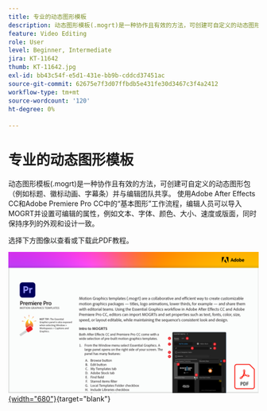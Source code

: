 ```yaml
---
title: 专业的动态图形模板
description: 动态图形模板(.mogrt)是一种协作且有效的方法，可创建可自定义的动态图形包（标题、徽标动画、字幕条，并与编辑团队共享）
feature: Video Editing
role: User
level: Beginner, Intermediate
jira: KT-11642
thumb: KT-11642.jpg
exl-id: bb43c54f-e5d1-431e-bb9b-cddcd37451ac
source-git-commit: 62675e7f3d07ffbdb5e431fe30d3467c3f4a2412
workflow-type: tm+mt
source-wordcount: '120'
ht-degree: 0%

---
```


# 专业的动态图形模板

动态图形模板(.mogrt)是一种协作且有效的方法，可创建可自定义的动态图形包（例如标题、徽标动画、字幕条）并与编辑团队共享。 使用Adobe After Effects CC和Adobe Premiere Pro CC中的“基本图形”工作流程，编辑人员可以导入MOGRT并设置可编辑的属性，例如文本、字体、颜色、大小、速度或版面，同时保持序列的外观和设计一致。

选择下方图像以查看或下载此PDF教程。

[![教程的第一页图像](assets/MORGTs.png){width="680"}](assets/Adobe-Premiere-Pro-Motion-Graphics-Templates.pdf){target="blank"}

